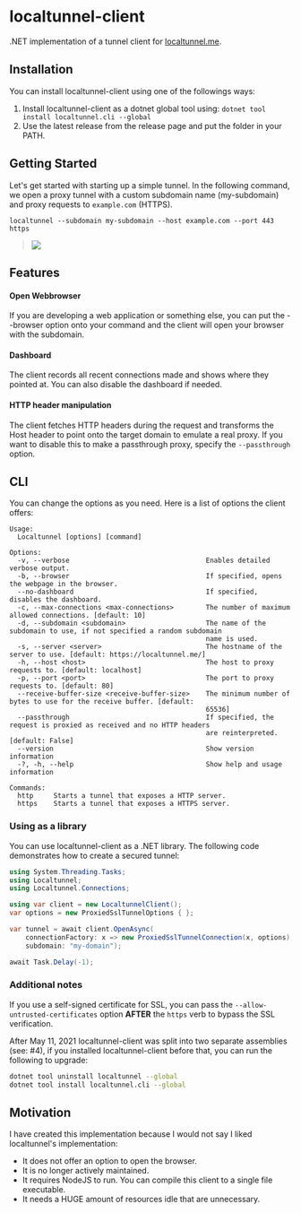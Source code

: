 # localtunnel-client

.NET implementation of a tunnel client for [localtunnel.me](https://theboroer.github.io/localtunnel-www/).

## Installation

You can install localtunnel-client using one of the followings ways:
1. Install localtunnel-client as a dotnet global tool using: `dotnet tool install localtunnel.cli --global`
2. Use the latest release from the release page and put the folder in your PATH.

## Getting Started

Let's get started with starting up a simple tunnel. In the following command, we open a proxy tunnel with a custom subdomain name (my-subdomain) and proxy requests to `example.com` (HTTPS).

```
localtunnel --subdomain my-subdomain --host example.com --port 443 https
```

> ![](https://i.imgur.com/cX476cI.png)

## Features

#### Open Webbrowser

If you are developing a web application or something else, you can put the --browser option onto
your command and the client will open your browser with the subdomain.

#### Dashboard

The client records all recent connections made and shows where they pointed at. You can also disable
the dashboard if needed.

#### HTTP header manipulation

The client fetches HTTP headers during the request and transforms the Host header to point onto the target domain
to emulate a real proxy. If you want to disable this to make a passthrough proxy, specify the `--passthrough` option.

## CLI

You can change the options as you need. Here is a list of options the client offers:

```
Usage:
  Localtunnel [options] [command]

Options:
  -v, --verbose                                  Enables detailed verbose output.
  -b, --browser                                  If specified, opens the webpage in the browser.
  --no-dashboard                                 If specified, disables the dashboard.
  -c, --max-connections <max-connections>        The number of maximum allowed connections. [default: 10]
  -d, --subdomain <subdomain>                    The name of the subdomain to use, if not specified a random subdomain
                                                 name is used.
  -s, --server <server>                          The hostname of the server to use. [default: https://localtunnel.me/]
  -h, --host <host>                              The host to proxy requests to. [default: localhost]
  -p, --port <port>                              The port to proxy requests to. [default: 80]
  --receive-buffer-size <receive-buffer-size>    The minimum number of bytes to use for the receive buffer. [default:
                                                 65536]
  --passthrough                                  If specified, the request is proxied as received and no HTTP headers
                                                 are reinterpreted. [default: False]
  --version                                      Show version information
  -?, -h, --help                                 Show help and usage information

Commands:
  http     Starts a tunnel that exposes a HTTP server.
  https    Starts a tunnel that exposes a HTTPS server.
  ```

### Using as a library

You can use localtunnel-client as a .NET library. The following code demonstrates how to create a secured tunnel:

```csharp
using System.Threading.Tasks;
using Localtunnel;
using Localtunnel.Connections;

using var client = new LocaltunnelClient();
var options = new ProxiedSslTunnelOptions { };

var tunnel = await client.OpenAsync(
    connectionFactory: x => new ProxiedSslTunnelConnection(x, options),
    subdomain: "my-domain");

await Task.Delay(-1);
```
  
  ### Additional notes
  
  If you use a self-signed certificate for SSL, you can pass the `--allow-untrusted-certificates` option **AFTER** the `https` verb to bypass the SSL verification.
  
  After May 11, 2021 localtunnel-client was split into two separate assemblies (see: #4), if you installed localtunnel-client before that, you can run the following to upgrade:
  
  ```bash
  dotnet tool uninstall localtunnel --global
  dotnet tool install localtunnel.cli --global
  ```
  
  ## Motivation
  
  I have created this implementation because I would not say I liked localtunnel's implementation: 
  - It does not offer an option to open the browser.
  - It is no longer actively maintained.
  - It requires NodeJS to run. You can compile this client to a single file executable.
  - It needs a HUGE amount of resources idle that are unnecessary.
